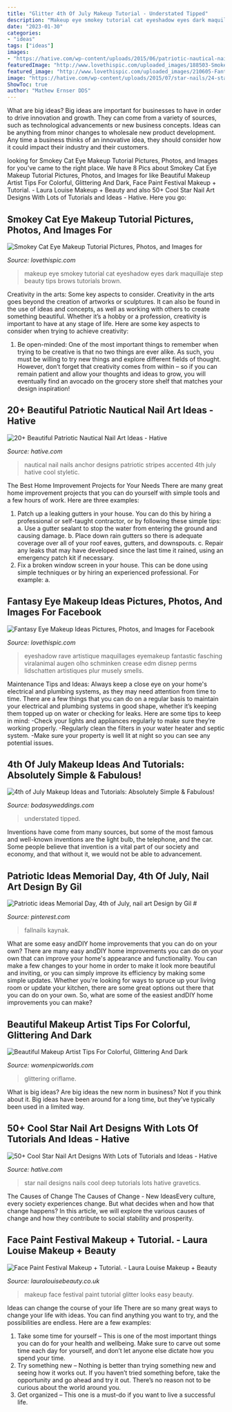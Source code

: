```yaml
---
title: "Glitter 4th Of July Makeup Tutorial - Understated Tipped"
description: "Makeup eye smokey tutorial cat eyeshadow eyes dark maquillaje step beauty tips brows tutorials brown"
date: "2023-01-30"
categories:
- "ideas"
tags: ["ideas"]
images:
- "https://hative.com/wp-content/uploads/2015/06/patriotic-nautical-nails/22-patriotic-nautical-nails.jpg"
featuredImage: "http://www.lovethispic.com/uploaded_images/188503-Smokey-Cat-Eye-Makeup-Tutorial.jpg"
featured_image: "http://www.lovethispic.com/uploaded_images/210605-Fantasy-Eye-Makeup-Ideas.jpg"
image: "https://hative.com/wp-content/uploads/2015/07/star-nails/24-star-nail-art-designs.jpg"
ShowToc: true
author: "Mathew Ernser DDS"
---
```



What are big ideas?
Big ideas are important for businesses to have in order to drive innovation and growth. They can come from a variety of sources, such as technological advancements or new business concepts. Ideas can be anything from minor changes to wholesale new product development. Any time a business thinks of an innovative idea, they should consider how it could impact their industry and their customers.

	

		
looking for Smokey Cat Eye Makeup Tutorial Pictures, Photos, and Images for you've came to the right place. We have 8 Pics about Smokey Cat Eye Makeup Tutorial Pictures, Photos, and Images for like Beautiful Makeup Artist Tips For Colorful, Glittering And Dark, Face Paint Festival Makeup + Tutorial. - Laura Louise Makeup + Beauty and also 50+ Cool Star Nail Art Designs With Lots of Tutorials and Ideas - Hative. Here you go:
		
    
## Smokey Cat Eye Makeup Tutorial Pictures, Photos, And Images For

<img loading=lazy src="http://www.lovethispic.com/uploaded_images/188503-Smokey-Cat-Eye-Makeup-Tutorial.jpg" onerror="this.onerror=null;this.src='https://tse4.mm.bing.net/th?id=OIP.9_OnSOl_VDb196MpfxThygHaHa&amp;pid=15.1';" alt="Smokey Cat Eye Makeup Tutorial Pictures, Photos, and Images for">

_Source: lovethispic.com_

>makeup eye smokey tutorial cat eyeshadow eyes dark maquillaje step beauty tips brows tutorials brown. 

	

Creativity in the arts: Some key aspects to consider.
Creativity in the arts goes beyond the creation of artworks or sculptures. It can also be found in the use of ideas and concepts, as well as working with others to create something beautiful. Whether it’s a hobby or a profession, creativity is important to have at any stage of life. Here are some key aspects to consider when trying to achieve creativity: 
1) Be open-minded: One of the most important things to remember when trying to be creative is that no two things are ever alike. As such, you must be willing to try new things and explore different fields of thought. However, don’t forget that creativity comes from within – so if you can remain patient and allow your thoughts and ideas to grow, you will eventually find an avocado on the grocery store shelf that matches your design inspiration!

    
## 20+ Beautiful Patriotic Nautical Nail Art Ideas - Hative

<img loading=lazy src="https://hative.com/wp-content/uploads/2015/06/patriotic-nautical-nails/22-patriotic-nautical-nails.jpg" onerror="this.onerror=null;this.src='https://tse2.mm.bing.net/th?id=OIP.rTfG8IWLAHM7jOhkluM_xAHaLH&amp;pid=15.1';" alt="20+ Beautiful Patriotic Nautical Nail Art Ideas - Hative">

_Source: hative.com_

>nautical nail nails anchor designs patriotic stripes accented 4th july hative cool styletic. 

	

The Best Home Improvement Projects for Your Needs
There are many great home improvement projects that you can do yourself with simple tools and a few hours of work. Here are three examples: 
1. Patch up a leaking gutters in your house. You can do this by hiring a professional or self-taught contractor, or by following these simple tips: 
a. Use a gutter sealant to stop the water from entering the ground and causing damage. 
b. Place down rain gutters so there is adequate coverage over all of your roof eaves, gutters, and downspouts. 
c. Repair any leaks that may have developed since the last time it rained, using an emergency patch kit if necessary.
2. Fix a broken window screen in your house. This can be done using simple techniques or by hiring an experienced professional. For example: 
a.

    
## Fantasy Eye Makeup Ideas Pictures, Photos, And Images For Facebook

<img loading=lazy src="http://www.lovethispic.com/uploaded_images/210605-Fantasy-Eye-Makeup-Ideas.jpg" onerror="this.onerror=null;this.src='https://tse1.mm.bing.net/th?id=OIP.qcxBYoJQw2aI2uaCeBIOTQHaHO&amp;pid=15.1';" alt="Fantasy Eye Makeup Ideas Pictures, Photos, and Images for Facebook">

_Source: lovethispic.com_

>eyeshadow rave artistique maquillages eyemakeup fantastic fasching viralanimal augen olho schminken crease edm disnep perms lidschatten artistiques plur musely smells. 

	

Maintenance Tips and Ideas: Always keep a close eye on your home's electrical and plumbing systems, as they may need attention from time to time.
There are a few things that you can do on a regular basis to maintain your electrical and plumbing systems in good shape, whether it’s keeping them topped up on water or checking for leaks. Here are some tips to keep in mind:
-Check your lights and appliances regularly to make sure they’re working properly.
-Regularly clean the filters in your water heater and septic system.
-Make sure your property is well lit at night so you can see any potential issues.

    
## 4th Of July Makeup Ideas And Tutorials: Absolutely Simple &amp; Fabulous!

<img loading=lazy src="https://bodasyweddings.com/wp-content/uploads/2017/06/blue-mani-with-accent-nail.jpg" onerror="this.onerror=null;this.src='https://tse1.mm.bing.net/th?id=OIP.ocSKdfA1QtJAdgsfiG3W3wHaJ9&amp;pid=15.1';" alt="4th of July Makeup Ideas and Tutorials: Absolutely Simple &amp; Fabulous!">

_Source: bodasyweddings.com_

>understated tipped. 

	

Inventions have come from many sources, but some of the most famous and well-known inventions are the light bulb, the telephone, and the car. Some people believe that invention is a vital part of our society and economy, and that without it, we would not be able to advancement.

    
## Patriotic Ideas Memorial Day, 4th Of July, Nail Art Design By Gil #

<img loading=lazy src="https://i.pinimg.com/originals/d2/90/b5/d290b56a53f8a1662c80a261ec91a720.png" onerror="this.onerror=null;this.src='https://tse2.mm.bing.net/th?id=OIP.APDOKE2PNXekwFwpeT27cwHaNL&amp;pid=15.1';" alt="Patriotic ideas Memorial Day, 4th of July, nail art Design by Gil #">

_Source: pinterest.com_

>fallnails kaynak. 

	

What are some easy andDIY home improvements that you can do on your own?
There are many easy andDIY home improvements you can do on your own that can improve your home's appearance and functionality. You can make a few changes to your home in order to make it look more beautiful and inviting, or you can simply improve its efficiency by making some simple updates. Whether you're looking for ways to spruce up your living room or update your kitchen, there are some great options out there that you can do on your own. So, what are some of the easiest andDIY home improvements you can make?

    
## Beautiful Makeup Artist Tips For Colorful, Glittering And Dark

<img loading=lazy src="https://i3.wp.com/www.womenpicworlds.com/wp-content/uploads/2019/07/glitter-makeup-7.jpg" onerror="this.onerror=null;this.src='https://tse3.mm.bing.net/th?id=OIP.fFoCtA1RjDJ_Om8XGS7e7wHaKp&amp;pid=15.1';" alt="Beautiful Makeup Artist Tips For Colorful, Glittering And Dark">

_Source: womenpicworlds.com_

>glittering oriflame. 

	

What is big ideas?
Are big ideas the new norm in business? Not if you think about it. Big ideas have been around for a long time, but they’ve typically been used in a limited way.

    
## 50+ Cool Star Nail Art Designs With Lots Of Tutorials And Ideas - Hative

<img loading=lazy src="https://hative.com/wp-content/uploads/2015/07/star-nails/24-star-nail-art-designs.jpg" onerror="this.onerror=null;this.src='https://tse1.mm.bing.net/th?id=OIP.5bzvM7r-Je5sR6-g5p_ATQHaHa&amp;pid=15.1';" alt="50+ Cool Star Nail Art Designs With Lots of Tutorials and Ideas - Hative">

_Source: hative.com_

>star nail designs nails cool deep tutorials lots hative gravetics. 

	

The Causes of Change
The Causes of Change - New IdeasEvery culture, every society experiences change. But what decides when and how that change happens? In this article, we will explore the various causes of change and how they contribute to social stability and prosperity.

    
## Face Paint Festival Makeup + Tutorial. - Laura Louise Makeup + Beauty

<img loading=lazy src="https://www.lauralouisebeauty.co.uk/wp-content/uploads/2017/07/easy-glitter-makeup-tutorial.gif" onerror="this.onerror=null;this.src='https://tse3.mm.bing.net/th?id=OIP.HEaQ6OX1uQfdob7296Vw5AHaE8&amp;pid=15.1';" alt="Face Paint Festival Makeup + Tutorial. - Laura Louise Makeup + Beauty">

_Source: lauralouisebeauty.co.uk_

>makeup face festival paint tutorial glitter looks easy beauty. 

	

Ideas can change the course of your life
There are so many great ways to change your life with ideas. You can find anything you want to try, and the possibilities are endless. Here are a few examples: 
1. Take some time for yourself – This is one of the most important things you can do for your health and wellbeing. Make sure to carve out some time each day for yourself, and don’t let anyone else dictate how you spend your time. 
2. Try something new – Nothing is better than trying something new and seeing how it works out. If you haven’t tried something before, take the opportunity and go ahead and try it out. There’s no reason not to be curious about the world around you. 
3. Get organized – This one is a must-do if you want to live a successful life.


